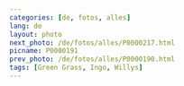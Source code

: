 ```yaml
---
categories: [de, fotos, alles]
lang: de
layout: photo
next_photo: /de/fotos/alles/P0000217.html
picname: P0000191
prev_photo: /de/fotos/alles/P0000190.html
tags: [Green Grass, Ingo, Willys]
---
```

